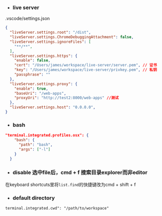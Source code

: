 
- ### live server
.vscode/settings.json
```json
{
  "liveServer.settings.root": "/dist",
  "liveServer.settings.ChromeDebuggingAttachment": false,
  "liveServer.settings.ignoreFiles": [
    "**/**",
  ],
  "liveServer.settings.https": {
    "enable": false,
    "cert": "/Users/james/workspace/live-server/server.pem", // 证书
    "key": "/Users/james/workspace/live-server/privkey.pem", // 私钥
    "passphrase": ""
  },
  "liveServer.settings.proxy": {
    "enable": true,
    "baseUri": "/web-apps",
    "proxyUri": "http://test2:8000/web-apps" //测试
  },
  "liveServer.settings.host": "0.0.0.0",
}
```

- ### bash
```json
"terminal.integrated.profiles.osx": {
    "bash": {
      "path": "bash",
      "args": ["-l"]
    }
  }
```

- ### disable 选中file后，cmd + f 搜索目录explorer而非editor
 在keyboard shortcuts里将`list.find`的快捷键改为cmd + shift + f

- ### default directory
`terminal.integrated.cwd": "/path/to/workspace"`